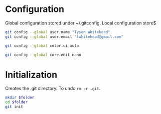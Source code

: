 # Configuration 

Global configuration stored under ~/.gitconfig. Local configuration store$ 

```bash 
git config --global user.name "Tyson Whitehead"   
git config --global user.email "twhitehead@gmail.com" 
```
```bash
git config --global color.ui auto
```
```bash 
git config --global core.edit nano
```

# Initialization 

Creates the .git directory. To undo `rm -r .git`. 

```bash 
mkdir $folder
cd $folder
git init
```
